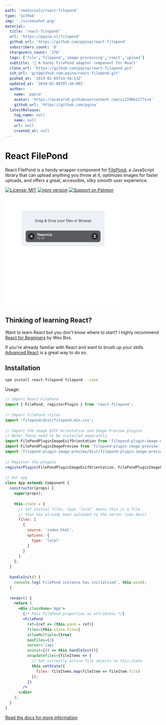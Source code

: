 ```yaml
---
path: '/materials/react-filepond'
type: 'GitHub'
img: './screenshot.png'
material:
  title: 'react-filepond'
  url: 'https://pqina.nl/filepond'
  github_url: 'https://github.com/pqina/react-filepond'
  subscribers_count: '8'
  stargazers_count: '278'
  tags: ['file','filepond','image-processing','react','upload']
  subtitle: '🔌 A handy FilePond adapter component for React'
  clone_url: 'https://github.com/pqina/react-filepond.git'
  ssh_url: 'git@github.com:pqina/react-filepond.git'
  pushed_at: '2019-02-05T14:56:13Z'
  updated_at: '2019-02-08T07:44:00Z'
  author:
    name: 'pqina'
    avatar: 'https://avatars0.githubusercontent.com/u/22966117?v=4'
    github_url: 'https://github.com/pqina'
  latestRelease:
    tag_name: null
    name: null
    url: null
    created_at: null
---
```

# React FilePond

React FilePond is a handy wrapper component for [FilePond](https://github.com/pqina/filepond), a JavaScript library that can upload anything you throw at it, optimizes images for faster uploads, and offers a great, accessible, silky smooth user experience.

[![License: MIT](https://img.shields.io/badge/license-MIT-blue.svg)](https://github.com/pqina/react-filepond/blob/master/LICENSE)
[![npm version](https://badge.fury.io/js/react-filepond.svg)](https://www.npmjs.com/package/react-filepond)
[![Support on Patreon](https://img.shields.io/badge/support-patreon-salmon.svg)](https://www.patreon.com/rikschennink)

<img src='https://github.com/pqina/filepond-github-assets/blob/master/filepond-animation-01.gif' width='370' alt=''/>


## Thinking of learning React?

Want to learn React but you don't know where to start? I highly recommend [React for Beginners](http://bit.ly/react-course) by Wes Bos.

If you're already familiar with React and want to brush up your skills [Advanced React](http://bit.ly/react-advanced-course) is a great way to do so.


## Installation

```bash
npm install react-filepond filepond --save
```

Usage:

```jsx
// Import React FilePond
import { FilePond, registerPlugin } from 'react-filepond';

// Import FilePond styles
import 'filepond/dist/filepond.min.css';

// Import the Image EXIF Orientation and Image Preview plugins
// Note: These need to be installed separately
import FilePondPluginImageExifOrientation from 'filepond-plugin-image-exif-orientation';
import FilePondPluginImagePreview from 'filepond-plugin-image-preview';
import 'filepond-plugin-image-preview/dist/filepond-plugin-image-preview.css';

// Register the plugins
registerPlugin(FilePondPluginImageExifOrientation, FilePondPluginImagePreview);

// Our app
class App extends Component {
  constructor(props) {
    super(props);

    this.state = {
      // Set initial files, type 'local' means this is a file
      // that has already been uploaded to the server (see docs)
      files: [
        {
          source: 'index.html',
          options: {
            type: 'local'
          }
        }
      ]
    };
  }

  handleInit() {
    console.log('FilePond instance has initialised', this.pond);
  }

  render() {
    return (
      <div className='App'>
        {/* Pass FilePond properties as attributes */}
        <FilePond
          ref={ref => (this.pond = ref)}
          files={this.state.files}
          allowMultiple={true}
          maxFiles={3}
          server='/api'
          oninit={() => this.handleInit()}
          onupdatefiles={fileItems => {
            // Set currently active file objects to this.state
            this.setState({
              files: fileItems.map(fileItem => fileItem.file)
            });
          }}
        />
      </div>
    );
  }
}

```

[Read the docs for more information](https://pqina.nl/filepond/docs/patterns/frameworks/react/)